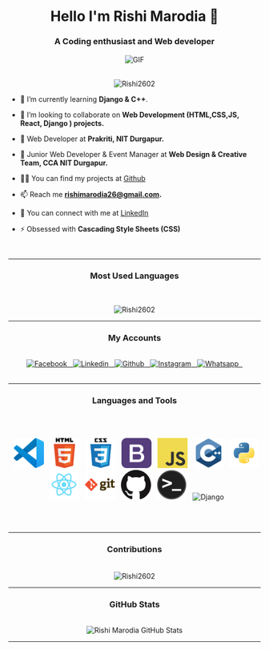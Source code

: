 
<h1 align="center">Hello I'm Rishi Marodia 👋</h1>
<h3 align="center">A Coding enthusiast and Web developer</h3>
<div align="center">
    <img align="center" alt="GIF" width="500px" src="https://i.pinimg.com/originals/77/ca/a3/77caa32884d735d439ade45ba37feaf2.gif"/>
</div>

<br />

<div align ="center">
<p align="center"> <img src="https://komarev.com/ghpvc/?username=Rishi2602&label=Profile%20views&color=0e75b6&style=flat" alt="Rishi2602" /> </p>
</div>


- 🌱 I’m currently learning **Django & C++**.

- 👯 I’m looking to collaborate on **Web Development (HTML,CSS,JS, React, Django ) projects.**

- 🚀 Web Developer at **Prakriti, NIT Durgapur.**

- 🐧 Junior Web Developer & Event Manager at **Web Design & Creative Team, CCA NIT Durgapur.**

- 👨‍💻 You can find my projects at [Github](https://github.com/Rishi2602)

- 📫 Reach me **rishimarodia26@gmail.com.**

- 📄 You can connect with me at [LinkedIn](https://www.linkedin.com/in/rishi-marodia-ab8188228/)

- ⚡ Obsessed with **Cascading Style Sheets (CSS)**

<br />

 <hr/>

<div align="center">
 
### Most Used Languages

<br/>


<p>
    <img align="center" src="https://github-readme-stats.vercel.app/api/top-langs?username=Rishi2602&show_icons=true&locale=en&layout=compact" alt="Rishi2602" />
</p>

</div>

<hr/>


<div align="center">

### My Accounts

<br />

<a href="https://www.facebook.com/mohit.marodia">
    <img alt="Facebook"       width="80px"       src="https://upload.wikimedia.org/wikipedia/commons/thumb/5/51/Facebook_f_logo_%282019%29.svg/2048px-Facebook_f_logo_%282019%29.svg.png" />&nbsp;&nbsp;
</a>
<a href="https://www.linkedin.com/in/rishi-marodia-ab8188228/">
    <img alt="Linkedin"       width="80px"       src="https://cdn-icons-png.flaticon.com/512/174/174857.png" />&nbsp;&nbsp;
</a>
<a href="https://github.com/Rishi2602">
    <img alt="Github"         width="80px"         src="https://upload.wikimedia.org/wikipedia/commons/9/91/Octicons-mark-github.svg" />&nbsp;&nbsp;
</a>
<a href="https://www.instagram.com/rishi_marodia_026/">
    <img alt="Instagram"      width="80px"      src="https://upload.wikimedia.org/wikipedia/commons/thumb/e/e7/Instagram_logo_2016.svg/768px-Instagram_logo_2016.svg.png" />&nbsp;&nbsp;
</a>
<a href="https://api.WhatsApp.com/send?text=Hello%20Rishi%20👋&phone=+919334011914">
    <img alt="Whatsapp"       width="80px"       src="https://upload.wikimedia.org/wikipedia/commons/thumb/1/19/WhatsApp_logo-color-vertical.svg/2048px-WhatsApp_logo-color-vertical.svg.png" />&nbsp;&nbsp;
</a>



</div>

<br/>


<hr/>





<div align="center">

### Languages and Tools


<br/>
<br/>

&nbsp;&nbsp;<img alt="Visual Studio Code" width="60px" src="https://raw.githubusercontent.com/github/explore/80688e429a7d4ef2fca1e82350fe8e3517d3494d/topics/visual-studio-code/visual-studio-code.png" />
&nbsp;&nbsp;<img alt="HTML5" width="60px" src="https://raw.githubusercontent.com/github/explore/80688e429a7d4ef2fca1e82350fe8e3517d3494d/topics/html/html.png" />
&nbsp;&nbsp;<img alt="CSS3" width="60px" src="https://raw.githubusercontent.com/github/explore/80688e429a7d4ef2fca1e82350fe8e3517d3494d/topics/css/css.png" />
&nbsp;&nbsp;<img alt="bootstrap" width="60px" src="https://raw.githubusercontent.com/github/explore/80688e429a7d4ef2fca1e82350fe8e3517d3494d/topics/bootstrap/bootstrap.png" />
&nbsp;&nbsp;<img alt="JavaScript" width="60px" src="https://raw.githubusercontent.com/github/explore/80688e429a7d4ef2fca1e82350fe8e3517d3494d/topics/javascript/javascript.png" />
&nbsp;&nbsp;<img alt="C++" width="60px" src="https://raw.githubusercontent.com/github/explore/80688e429a7d4ef2fca1e82350fe8e3517d3494d/topics/cpp/cpp.png" />
&nbsp;&nbsp;<img alt="Python" width="60px" src="https://raw.githubusercontent.com/github/explore/80688e429a7d4ef2fca1e82350fe8e3517d3494d/topics/python/python.png" />
&nbsp;&nbsp;<img alt="React" width="60px" src="https://raw.githubusercontent.com/github/explore/80688e429a7d4ef2fca1e82350fe8e3517d3494d/topics/react/react.png" />
&nbsp;&nbsp;<img alt="Git" width="60px" src="https://raw.githubusercontent.com/github/explore/80688e429a7d4ef2fca1e82350fe8e3517d3494d/topics/git/git.png" />
&nbsp;&nbsp;<img alt="GitHub" width="60px" src="https://raw.githubusercontent.com/github/explore/78df643247d429f6cc873026c0622819ad797942/topics/github/github.png" />
&nbsp;&nbsp;<img alt="Terminal" width="60px" src="https://raw.githubusercontent.com/github/explore/80688e429a7d4ef2fca1e82350fe8e3517d3494d/topics/terminal/terminal.png" />
&nbsp;&nbsp;<img alt="Django"  width="100px" src="https://upload.wikimedia.org/wikipedia/commons/thumb/7/75/Django_logo.svg/1280px-Django_logo.svg.png" />



 
</div>


<br />
<br />
<hr/>

<div align="center">

### Contributions

<br/>


<img align="center" src="https://github-readme-streak-stats.herokuapp.com/?user=Rishi2602&hide_border=true&fire=DD2727" alt="Rishi2602" />
</div>
<hr/>
<div align="center">
 
### GitHub Stats

<br/>


 <img  alt="Rishi Marodia GitHub Stats" src="https://github-readme-stats.vercel.app/api?username=Rishi2602&show_icons=true&fire=DD2727" />

</div>
 <hr/>
<br/>
 <br/>
